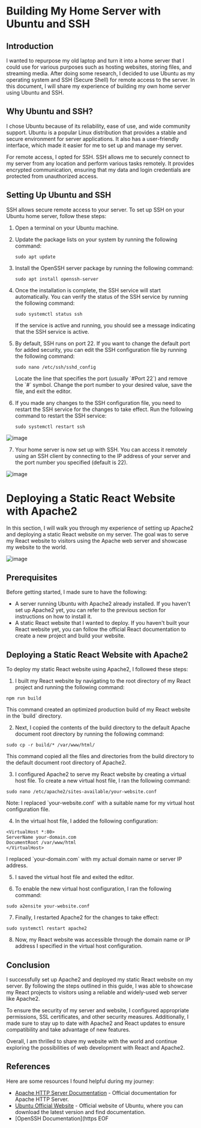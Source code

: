 # Building My Home Server with Ubuntu and SSH

## Introduction

I wanted to repurpose my old laptop and turn it into a home server that I could use for various purposes such as hosting websites, storing files, and streaming media. After doing some research, I decided to use Ubuntu as my operating system and SSH (Secure Shell) for remote access to the server. In this document, I will share my experience of building my own home server using Ubuntu and SSH.

## Why Ubuntu and SSH?

I chose Ubuntu because of its reliability, ease of use, and wide community support. Ubuntu is a popular Linux distribution that provides a stable and secure environment for server applications. It also has a user-friendly interface, which made it easier for me to set up and manage my server.

For remote access, I opted for SSH. SSH allows me to securely connect to my server from any location and perform various tasks remotely. It provides encrypted communication, ensuring that my data and login credentials are protected from unauthorized access.

## Setting Up Ubuntu and SSH

SSH allows secure remote access to your server. To set up SSH on your Ubuntu home server, follow these steps:

1. Open a terminal on your Ubuntu machine.

2. Update the package lists on your system by running the following command:
   ```
   sudo apt update
   ```

3. Install the OpenSSH server package by running the following command:
   ```
   sudo apt install openssh-server
   ```

4. Once the installation is complete, the SSH service will start automatically. You can verify the status of the SSH service by running the following command:
     ```
   sudo systemctl status ssh
     ```

   If the service is active and running, you should see a message indicating that the SSH service is active.

5. By default, SSH runs on port 22. If you want to change the default port for added security, you can edit the SSH configuration file by running the following command:
     ```
   sudo nano /etc/ssh/sshd_config
     ```

   Locate the line that specifies the port (usually \`#Port 22\`) and remove the \`#\` symbol. Change the port number to your desired value, save the file, and exit the editor.

6. If you made any changes to the SSH configuration file, you need to restart the SSH service for the changes to take effect. Run the following command to restart the SSH service:
   ```
   sudo systemctl restart ssh
   ```

![image](https://github.com/e-for-eshaan/home-server/assets/76566992/3bbcad2c-8b68-4f72-9f83-c1e526939d37)


7. Your home server is now set up with SSH. You can access it remotely using an SSH client by connecting to the IP address of your server and the port number you specified (default is 22).

![image](https://github.com/e-for-eshaan/home-server/assets/76566992/e9ca407a-f677-41bc-aa69-4b0f01104afd)


# Deploying a Static React Website with Apache2

In this section, I will walk you through my experience of setting up Apache2 and deploying a static React website on my server. The goal was to serve my React website to visitors using the Apache web server and showcase my website to the world.

![image](https://github.com/e-for-eshaan/home-server/assets/76566992/65f8cd42-54b4-4e88-b880-2983fe0459ff)

## Prerequisites

Before getting started, I made sure to have the following:

- A server running Ubuntu with Apache2 already installed. If you haven't set up Apache2 yet, you can refer to the previous section for instructions on how to install it.
- A static React website that I wanted to deploy. If you haven't built your React website yet, you can follow the official React documentation to create a new project and build your website.

## Deploying a Static React Website with Apache2

To deploy my static React website using Apache2, I followed these steps:

1. I built my React website by navigating to the root directory of my React project and running the following command:

```
npm run build
```

This command created an optimized production build of my React website in the \`build\` directory.

2. Next, I copied the contents of the build directory to the default Apache document root directory by running the following command:

```
sudo cp -r build/* /var/www/html/
```

This command copied all the files and directories from the build directory to the default document root directory of Apache2.

3. I configured Apache2 to serve my React website by creating a virtual host file. To create a new virtual host file, I ran the following command:

```
sudo nano /etc/apache2/sites-available/your-website.conf
```

Note: I replaced \`your-website.conf\` with a suitable name for my virtual host configuration file.

4. In the virtual host file, I added the following configuration:


```
<VirtualHost *:80>
ServerName your-domain.com
DocumentRoot /var/www/html
</VirtualHost>
```

I replaced \`your-domain.com\` with my actual domain name or server IP address.

5. I saved the virtual host file and exited the editor.

6. To enable the new virtual host configuration, I ran the following command:

```
sudo a2ensite your-website.conf
```

7. Finally, I restarted Apache2 for the changes to take effect:
```
sudo systemctl restart apache2
```

8. Now, my React website was accessible through the domain name or IP address I specified in the virtual host configuration.

## Conclusion

I successfully set up Apache2 and deployed my static React website on my server. By following the steps outlined in this guide, I was able to showcase my React projects to visitors using a reliable and widely-used web server like Apache2.

To ensure the security of my server and website, I configured appropriate permissions, SSL certificates, and other security measures. Additionally, I made sure to stay up to date with Apache2 and React updates to ensure compatibility and take advantage of new features.

Overall, I am thrilled to share my website with the world and continue exploring the possibilities of web development with React and Apache2.

## References

Here are some resources I found helpful during my journey:

- [Apache HTTP Server Documentation](https://httpd.apache.org/docs/) - Official documentation for Apache HTTP Server.
- [Ubuntu Official Website](https://ubuntu.com/) - Official website of Ubuntu, where you can download the latest version and find documentation.
- [OpenSSH Documentation](https
EOF
